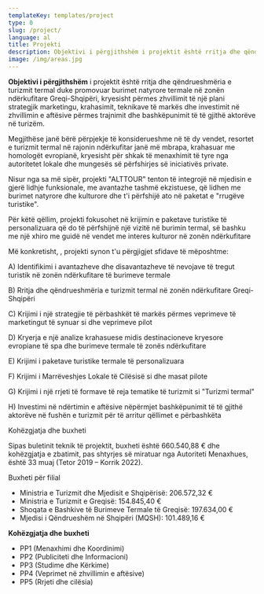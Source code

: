 ```yaml
---
templateKey: templates/project
type: 0
slug: /project/
language: al
title: Projekti
description: Objektivi i përgjithshëm i projektit është rritja dhe qëndrueshmëria e turizmit termal duke promovuar burimet natyrore termale në zonën ndërkufitare Greqi-Shqipëri, kryesisht përmes zhvillimit të një plani strategjik marketingu, krahasimit, teknikave të markës dhe investimit në zhvillimin e aftësive përmes trajnimit dhe bashkëpunimit të të gjithë aktorëve në turizëm.
image: /img/areas.jpg
---
```


<div>
<p><strong>Objektivi i përgjithshëm</strong> i projektit është rritja dhe qëndrueshmëria e turizmit termal duke promovuar burimet natyrore termale në zonën ndërkufitare Greqi-Shqipëri, kryesisht përmes zhvillimit të një plani strategjik marketingu, krahasimit, teknikave të markës dhe investimit në zhvillimin e aftësive përmes trajnimit dhe bashkëpunimit të të gjithë aktorëve në turizëm. </p>
<p>
Megjithëse janë bërë përpjekje të konsiderueshme në të dy vendet, resortet e turizmit termal në rajonin ndërkufitar janë më mbrapa, krahasuar me homologët evropianë, kryesisht për shkak të menaxhimit të tyre nga autoritetet lokale dhe mungesës së përfshirjes së iniciativës private.
</p>
<p>
Nisur nga sa më sipër, projekti "ALTTOUR" tenton të integrojë në mjedisin e gjerë lidhje funksionale, me avantazhe tashmë ekzistuese, që lidhen me burimet natyrore dhe kulturore dhe t'i përfshijë ato në paketat e "rrugëve turistike".
</p>
<p>
Për këtë qëllim, projekti fokusohet në krijimin e paketave turistike të personalizuara që do të përfshijnë një vizitë në burimin termal, së bashku me një xhiro me guidë në vendet me interes kulturor në zonën ndërkufitare
</p>

<p><span class="is-underlined">Më konkretisht, ,</span> projekti synon t'u përgjigjet sfidave të mëposhtme:</p>

<p>A) Identifikimi i avantazheve dhe disavantazheve të nevojave të tregut turistik në zonën ndërkufitare të burimeve termale</p>
<p>B) Rritja dhe qëndrueshmëria e turizmit termal në zonën ndërkufitare Greqi-Shqipëri</p>
<p>C) Krijimi i një strategjie të përbashkët të markës përmes veprimeve të marketingut të synuar si dhe veprimeve pilot</p>
<p>D) Kryerja e një analize krahasuese midis destinacioneve kryesore evropiane të spa dhe burimeve termale të zonës ndërkufitare</p>
<p>E) Krijimi i paketave turistike termale të personalizuara</p>
<p>F) Krijimi i Marrëveshjes Lokale të Cilësisë si dhe masat pilote</p>
<p>G) Krijimi i një rrjeti të formave të reja tematike të turizmit si "Turizmi termal"</p>
<p>H) Investimi në ndërtimin e aftësive nëpërmjet bashkëpunimit të të gjithë aktorëve në fushën e turizmit për të arritur qëllimet e përbashkëta</p>

<p class="is-underlined">Kohëzgjatja dhe buxheti</p>

<p>Sipas buletinit teknik të projektit, buxheti është 660.540,88 € dhe kohëzgjatja e zbatimit, pas shtyrjes së miratuar nga Autoriteti Menaxhues, është 33 muaj (Tetor 2019 – Korrik 2022). </p>

<p class="is-underlined">Buxheti për filial</p>

<ul>
<li>Ministria e Turizmit dhe Mjedisit e Shqipërisë: 206.572,32 €</li>
<li>Ministria e Turizmit e Greqisë: 154.845,40 €</li>
<li>Shoqata e Bashkive të Burimeve Termale të Greqisë: 197.634,00 €</li>
<li>Mjedisi i Qëndrueshëm në Shqipëri (MQSH): 101.489,16 €</li>
</ul>

<p class="is-underlined"><strong>Kohëzgjatja dhe buxheti</strong></p>
<ul>
<li>PP1 (Menaxhimi dhe Koordinimi)</li>
<li>PP2 (Publiciteti dhe Informacioni)</li>
<li>PP3 (Studime dhe Kërkime)</li>
<li>PP4 (Veprimet në zhvillimin e aftësive)</li>
<li>PP5 (Rrjeti dhe cilësia)</li>
</ul>
</div>
